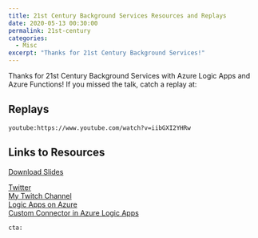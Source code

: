 ```yaml
---
title: 21st Century Background Services Resources and Replays
date: 2020-05-13 00:30:00
permalink: 21st-century
categories:
  - Misc
excerpt: "Thanks for 21st Century Background Services!"
---
```


Thanks for 21st Century Background Services with Azure Logic Apps and Azure Functions!  If you missed the talk, catch a replay at:

## Replays

`youtube:https://www.youtube.com/watch?v=iibGXI2YHRw`  

## Links to Resources

[Download Slides](/pdfs/21stCenturyBackgroundServicesWithAzureLogicAppsAndAzureFunctions.pdf)

[Twitter](https://twitter.com/1kevgriff)  
[My Twitch Channel](https://twitch.tv/1kevgriff)  
[Logic Apps on Azure](https://azure.microsoft.com/en-us/services/logic-apps/)  
[Custom Connector in Azure Logic Apps](https://docs.microsoft.com/en-us/connectors/custom-connectors/create-logic-apps-connector)  

`cta:`
